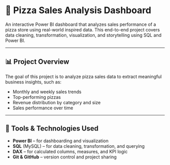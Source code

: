 # 🍕 Pizza Sales Analysis Dashboard

An interactive Power BI dashboard that analyzes sales performance of a pizza store using real-world inspired data. This end-to-end project covers data cleaning, transformation, visualization, and storytelling using SQL and Power BI.

---

## 📊 Project Overview

The goal of this project is to analyze pizza sales data to extract meaningful business insights, such as:

- Monthly and weekly sales trends
- Top-performing pizzas
- Revenue distribution by category and size
- Sales performance over time

---

## 🧰 Tools & Technologies Used

- **Power BI** – for dashboarding and visualization  
- **SQL** (MySQL) – for data cleaning, transformation, and querying  
- **DAX** – for calculated columns, measures, and KPI logic  
- **Git & GitHub** – version control and project sharing  
